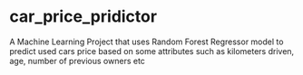 # car_price_pridictor
A Machine Learning Project that uses Random Forest Regressor model to predict used cars price based on some attributes such as kilometers driven, age, number of previous owners etc
